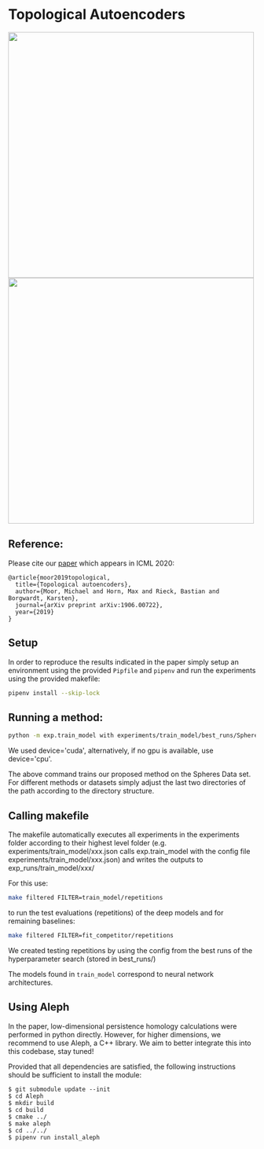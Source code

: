 # Topological Autoencoders

<img src="animations/topoae.gif" width="500"> <img src="animations/vanilla.gif" width="500">

## Reference:

Please cite our [paper](https://arxiv.org/abs/1906.00722) which appears in ICML 2020:   
```
@article{moor2019topological,
  title={Topological autoencoders},
  author={Moor, Michael and Horn, Max and Rieck, Bastian and Borgwardt, Karsten},
  journal={arXiv preprint arXiv:1906.00722},
  year={2019}
}
```  

## Setup
In order to reproduce the results indicated in the paper simply setup an
environment using the provided `Pipfile` and `pipenv` and run the experiments
using the provided makefile:

```bash
pipenv install --skip-lock  
```

## Running a method:
```bash
python -m exp.train_model with experiments/train_model/best_runs/Spheres/TopoRegEdgeSymmetric.json device='cuda' 
```
We used device='cuda', alternatively, if no gpu is available, use device='cpu'.

The above command trains our proposed method on the Spheres Data set. For different methods or datasets
simply adjust the last two directories of the path according to the directory structure.


## Calling makefile
The makefile automatically executes all experiments in the experiments folder
according to their highest level folder (e.g. experiments/train_model/xxx.json
calls exp.train_model with the config file experiments/train_model/xxx.json)
and writes the outputs to exp_runs/train_model/xxx/

For this use:
```bash
make filtered FILTER=train_model/repetitions
```
to run the test evaluations (repetitions) of the deep models
and for remaining baselines:
```bash
make filtered FILTER=fit_competitor/repetitions
```

We created testing repetitions by using the config from the best runs of the hyperparameter search (stored in best_runs/)


The models found in `train_model` correspond to neural network architectures.  


## Using Aleph
In the paper, low-dimensional persistence homology calculations were performed in python directly. However, for higher dimensions, we recommend to use Aleph, a C++ library. We aim to better integrate this into this codebase, stay tuned!

Provided that all dependencies are satisfied, the following instructions should be sufficient
to install the module:

    $ git submodule update --init
    $ cd Aleph
    $ mkdir build
    $ cd build
    $ cmake ../
    $ make aleph
    $ cd ../../
    $ pipenv run install_aleph

